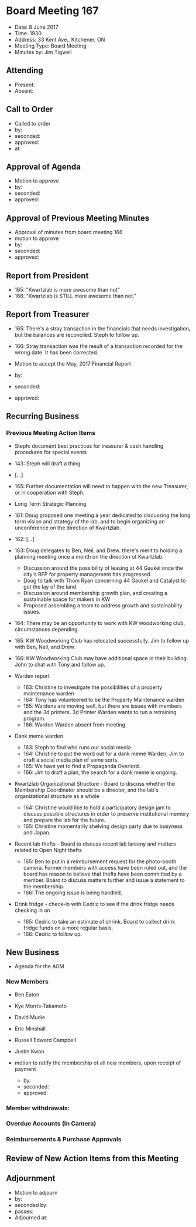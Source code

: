 # Board Meeting 167

* Date: 8 June 2017
* Time: 1930
* Address: 33 Kent Ave., Kitchener, ON
* Meeting Type: Board Meeting
* Minutes by: Jim Tigwell

## Attending
* Present: 
* Absent: 

## Call to Order
* Called to order
 * by: 
 * seconded: 
 * approved: 
 * at: 

## Approval of Agenda
* Motion to approve
 * by: 
 * seconded: 
 * approved: 

## Approval of Previous Meeting Minutes
* Approval of minutes from board meeting 166
 * motion to approve
 * by: 
 * seconded: 
 * approved: 
 

## Report from President
* 165: "Kwartzlab is more awesome than not"
* 166: "Kwartzlab is STILL more awesome than not."

## Report from Treasurer
* 165: There's a stray transaction in the financials that needs investigation, but the balances are reconciled. Steph to follow up. 
* 166: Stray transaction was the result of a transaction recorded for the wrong date. It has been corrected. 

* Motion to accept the May, 2017 Financial Report
 * by: 
 * seconded: 
 * approved: 

## Recurring Business

### Previous Meeting Action Items
* Steph: document best practices for treasurer & cash handling procedures for special events
 * 143: Steph will draft a thing
 * [...]
 * 165: Further documentation will need to happen with the new Treasurer, or in cooperation with Steph. 
 
* Long Term Strategic Planning
 * 161: Doug proposed one meeting a year dedicated to discussing the long term vision and strategy of the lab, and to begin organizing an unconference on the direction of Kwartzlab.
 * 162: [...]
 * 163: Doug delegates to Ben, Neil, and Drew. there's merit to holding a planning meeting once a month on the direction of Kwartzlab.
    * Discussion around the possibility of leasing at 44 Gaukel once the city's RFP for property management has progressed.
    * Doug to talk with Thom Ryan concerning 44 Gaukel and Catalyst to get the lay of the land.
    * Discussion around membership growth plan, and creating a sustainable space for makers in KW
    * Proposed assembling a team to address growth and sustainability issues.
 * 164: There may be an opportunity to work with KW woodworking club, circumstances depending. 
 * 165: KW Woodworking Club has relocated successfully. Jim to follow up with Ben, Neil, and Drew. 
 * 166: KW Woodworking Club may have additional space in their building. John to chat with Tony and follow up. 

* Warden report
  * 163: Christine to investigate the possibilities of a property maintenance warden
  * 164: Tony has volunteered to be the Property Maintenance warden
  * 165: Wardens are moving well, but there are issues with members and the 3d printers. 3d Printer Warden wants to run a retraining program. 
  * 166: Warden Warden absent from meeting. 
  
* Dank meme warden
  * 163: Steph to find who runs our social media
  * 164: Christine to put the word out for a dank meme Warden, Jim to draft a social media plan of some sorts. 
  * 165: We have yet to find a Propaganda Overlord. 
  * 166: Jim to draft a plan, the search for a dank meme is ongoing. 

 * Kwartzlab Organizational Structure - Board to discuss whether the Membership Coordinator should be a director, and the lab's organizational structure as a whole
   * 164: Christine would like to hold a participatory design jam to discuss possible structures in order to preserve institutional memory and prepare the lab for the future. 
   * 165: Christine momentarily shelving design party due to busyness and Japan. 
   
 * Recent lab thefts - Board to discuss recent lab larceny and matters related to Open Night thefts
   * 165: Ben to put in a reimbursement request for the photo-booth camera. Former members with access have been ruled out, and the board has reason to believe that thefts have been committed by a member. Board to discuss matters further and issue a statement to the membership. 
   * 166: The ongoing issue is being handled. 

 * Drink fridge - check-in with Cedric to see if the drink fridge needs checking in on
   * 165: Cedric to take an estimate of shrink. Board to collect drink fridge funds on a more regular basis. 
   * 166: Cedric to follow up.

## New Business
  * Agenda for the AGM
  

### New Members
 * Ben Eaton
 * Kye Morris-Takamoto
 * David Mudie
 * Eric Minshall
 * Russell Edward Campbell
 * Justin Kwon
  
 * motion to ratify the membership of all new members, upon receipt of payment
    * by: 
    * seconded: 
    * approved: 

### Member withdrawals:
  
### Overdue Accounts (In Camera)

### Reimbursements & Purchase Approvals

## Review of New Action Items from this Meeting
  
  
## Adjournment
* Motion to adjourn
 * by: 
 * seconded by: 
 * passes: 
* Adjourned at: 
